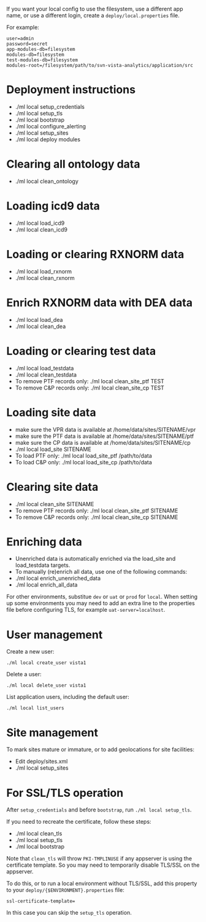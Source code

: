 If you want your local config to use the filesystem, use a different app name,
or use a different login, create a `deploy/local.properties` file.

For example:

    user=admin
    password=secret
    app-modules-db=filesystem
    modules-db=filesystem
    test-modules-db=filesystem
    modules-root=/filesystem/path/to/svn-vista-analytics/application/src

# Deployment instructions
- ./ml local setup_credentials
- ./ml local setup_tls
- ./ml local bootstrap
- ./ml local configure_alerting
- ./ml local setup_sites
- ./ml local deploy modules

# Clearing all ontology data
- ./ml local clean_ontology

# Loading icd9 data
- ./ml local load_icd9
- ./ml local clean_icd9

# Loading or clearing RXNORM data
- ./ml local load_rxnorm
- ./ml local clean_rxnorm

# Enrich RXNORM data with DEA data
- ./ml local load_dea
- ./ml local clean_dea

# Loading or clearing test data
- ./ml local load_testdata
- ./ml local clean_testdata
- To remove PTF records only: ./ml local clean_site_ptf TEST
- To remove C&P records only: ./ml local clean_site_cp TEST

# Loading site data
- make sure the VPR data is available at /home/data/sites/SITENAME/vpr
- make sure the PTF data is available at /home/data/sites/SITENAME/ptf
- make sure the CP data is available at /home/data/sites/SITENAME/cp
- ./ml local load_site SITENAME
- To load PTF only: ./ml local load_site_ptf /path/to/data
- To load C&P only: ./ml local load_site_cp /path/to/data

# Clearing site data
- ./ml local clean_site SITENAME
- To remove PTF records only: ./ml local clean_site_ptf SITENAME
- To remove C&P records only: ./ml local clean_site_cp SITENAME

# Enriching data
- Unenriched data is automatically enriched via the load_site and load_testdata targets.
- To manually (re)enrich all data, use one of the following commands:
- ./ml local enrich_unenriched_data
- ./ml local enrich_all_data

For other environments, substitue `dev` or `uat` or `prod` for `local`.
When setting up some environments you may need to add an extra line
to the properties file before configuring TLS, for example
`uat-server=localhost`.

# User management

Create a new user:

    ./ml local create_user vista1

Delete a user:

    ./ml local delete_user vista1

List application users, including the default user:

    ./ml local list_users

# Site management

To mark sites mature or immature, or to add geolocations for site facilities:

- Edit deploy/sites.xml
- ./ml local setup_sites

# For SSL/TLS operation

After `setup_credentials` and before `bootstrap`, run `./ml local setup_tls`.

If you need to recreate the certificate, follow these steps:
- ./ml local clean_tls
- ./ml local setup_tls
- ./ml local bootstrap

Note that `clean_tls` will throw `PKI-TMPLINUSE` if any appserver is
using the certificate template. So you may need to temporarily disable
TLS/SSL on the appserver.

To do this, or to run a local environment without TLS/SSL, add this
property to your `deploy/{$ENVIRONMENT}.properties` file:

    ssl-certificate-template=

In this case you can skip the `setup_tls` operation.